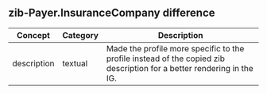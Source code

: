 ## zib-Payer.InsuranceCompany difference

| Concept         | Category          | Description                             | 
|-----------------|-------------------|-----------------------------------------|
| description | textual | Made the profile more specific to the profile instead of the copied zib description for a better rendering in the IG. 